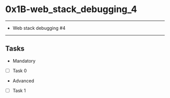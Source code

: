 # 0x1B-web_stack_debugging_4

---
* Web stack debugging #4
---
## Tasks
* Mandatory
- [ ] Task 0
* Advanced
- [ ] Task 1

